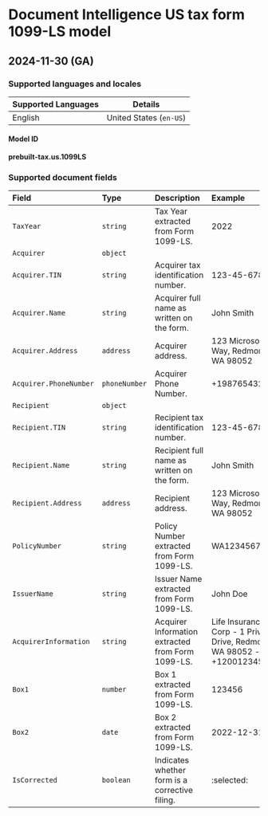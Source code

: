 # Document Intelligence US tax form 1099-LS model

## 2024-11-30 (GA)

### Supported languages and locales

| Supported Languages | Details |
|:--------------------|:-------:|
|English|United States (`en-US`)|

#### Model ID

**prebuilt-tax.us.1099LS**

### Supported document fields

| Field | Type | Description | Example |
|:------|:-----|:------------|:--------|
|`TaxYear`|`string`|Tax Year extracted from Form 1099-LS.|2022|
|`Acquirer`|`object`|||
|`Acquirer.TIN`|`string`|Acquirer tax identification number.|123-45-6789|
|`Acquirer.Name`|`string`|Acquirer full name as written on the form.|John Smith|
|`Acquirer.Address`|`address`|Acquirer address.|123 Microsoft Way, Redmond WA 98052|
|`Acquirer.PhoneNumber`|`phoneNumber`|Acquirer Phone Number.|+19876543210|
|`Recipient`|`object`|||
|`Recipient.TIN`|`string`|Recipient tax identification number.|123-45-6789|
|`Recipient.Name`|`string`|Recipient full name as written on the form.|John Smith|
|`Recipient.Address`|`address`|Recipient address.|123 Microsoft Way, Redmond WA 98052|
|`PolicyNumber`|`string`|Policy Number extracted from Form 1099-LS.|WA123456789|
|`IssuerName`|`string`|Issuer Name extracted from Form 1099-LS.|John Doe|
|`AcquirerInformation`|`string`|Acquirer Information extracted from Form 1099-LS.|Life Insurance Corp - 1 Private Drive, Redmond WA 98052 - +12001234567|
|`Box1`|`number`|Box 1 extracted from Form 1099-LS.|123456|
|`Box2`|`date`|Box 2 extracted from Form 1099-LS.|2022-12-31|
|`IsCorrected`|`boolean`|Indicates whether form is a corrective filing.|:selected:|